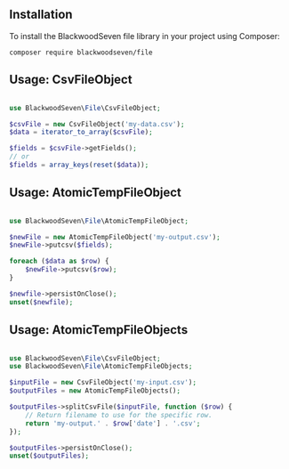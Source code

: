 ## Installation

To install the BlackwoodSeven file library in your project using Composer:

```composer require blackwoodseven/file```

## Usage: CsvFileObject

```php

use BlackwoodSeven\File\CsvFileObject;

$csvFile = new CsvFileObject('my-data.csv');
$data = iterator_to_array($csvFile);

$fields = $csvFile->getFields();
// or
$fields = array_keys(reset($data));

```

## Usage: AtomicTempFileObject

```php

use BlackwoodSeven\File\AtomicTempFileObject;

$newFile = new AtomicTempFileObject('my-output.csv');
$newFile->putcsv($fields);

foreach ($data as $row) {
    $newFile->putcsv($row);
}

$newfile->persistOnClose();
unset($newfile);

```


## Usage: AtomicTempFileObjects

```php

use BlackwoodSeven\File\CsvFileObject;
use BlackwoodSeven\File\AtomicTempFileObjects;

$inputFile = new CsvFileObject('my-input.csv');
$outputFiles = new AtomicTempFileObjects();

$outputFiles->splitCsvFile($inputFile, function ($row) {
    // Return filename to use for the specific row.
    return 'my-output.' . $row['date'] . '.csv';
});

$outputFiles->persistOnClose();
unset($outputFiles);

```
